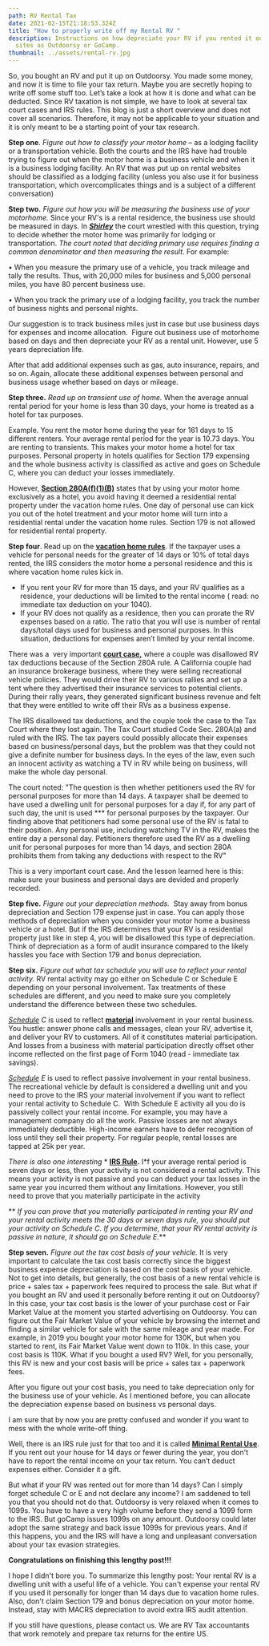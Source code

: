 ```yaml
---
path: RV Rental Tax
date: 2021-02-15T21:18:53.324Z
title: "How to properly write off my Rental RV "
description: Instructions on how depreciate your RV if you rented it out on such
  sites as Outdoorsy or GoCamp.
thumbnail: ../assets/rental-rv.jpg
---
```

So, you bought an RV and put it up on Outdoorsy. You made some money, and now it is time to file your tax return. Maybe you are secretly hoping to write off some stuff too. Let’s take a look at how it is done and what can be deducted. Since RV taxation is not simple, we have to look at several tax court cases and IRS rules. This blog is just a short overview and does not cover all scenarios. Therefore, it may not be applicable to your situation and it is only meant to be a starting point of your tax research.

**Step one**. *Figure out how to classify your motor home* – as a lodging facility or a transportation vehicle. Both the courts and the IRS have had trouble trying to figure out when the motor home is a business vehicle and when it is a business lodging facility. An RV that was put up on rental websites should be classified as a lodging facility (unless you also use it for business transportation, which overcomplicates things and is a subject of a different conversation)

**Step two.** *Figure out how you will be measuring the business use of your motorhome.* Since your RV's is a rental residence, the business use should be measured in days. In ***[Shirley](https://www.courtlistener.com/opinion/4557820/shirley-v-commr/)*** the court wrestled with this question, trying to decide whether the motor home was primarily for lodging or transportation. *The court noted that deciding primary use requires finding a common denominator and then measuring the result*. For example:

• When you measure the primary use of a vehicle, you track mileage and tally the results. Thus, with 20,000 miles for business and 5,000 personal miles, you have 80 percent business use.

• When you track the primary use of a lodging facility, you track the number of business nights and personal nights.

Our suggestion is to track business miles just in case but use business days for expenses and income allocation.  Figure out business use of motorhome based on days and then depreciate your RV as a rental unit. However, use 5 years depreciation life.

After that add additional expenses such as gas, auto insurance, repairs, and so on. Again, allocate these additional expenses between personal and business usage whether based on days or mileage.

**Step three.** *Read up on transient use of home.* When the average annual rental period for your home is less than 30 days, your home is treated as a hotel for tax purposes. 

Example. You rent the motor home during the year for 161 days to 15 different renters. Your average rental period for the year is 10.73 days. You are renting to transients. This makes your motor home a hotel for tax purposes. Personal property in hotels qualifies for Section 179 expensing and the whole business activity is classified as active and goes on Schedule C, where you can deduct your losses immediately.  

However, **[Section 280A(f)(1)(B)](https://www.law.cornell.edu/definitions/uscode.php?width=840&height=800&iframe=true&def_id=26-USC-551373876-1977192054&term_occur=3&term_src=title:26:subtitle:A:chapter:1:subchapter:B:part:IX:section:280A)** states that by using your motor home exclusively as a hotel, you avoid having it deemed a residential rental property under the vacation home rules. One day of personal use can kick you out of the hotel treatment and your motor home will turn into a residential rental under the vacation home rules. Section 179 is not allowed for residential rental property.

**Step four**. Read up on the **[vacation home rules](https://scholarship.law.duke.edu/cgi/viewcontent.cgi?article=2921&context=dlj)**. If the taxpayer uses a vehicle for personal needs for the greater of 14 days or 10% of total days rented, the IRS considers the motor home a personal residence and this is where vacation home rules kick in. 

* If you rent your RV for more than 15 days, and your RV qualifies as a residence, your deductions will be limited to the rental income ( read: no immediate tax deduction on your 1040).
* If your RV does not qualify as a residence, then you can prorate the RV expenses based on a ratio. The ratio that you will use is number of rental days/total days used for business and personal purposes. In this situation, deductions for expenses aren’t limited by your rental income.

There was a  very important **[court case,](https://www.taxcontroversy.com/wp-content/uploads/2017/08/Jackson-v.-Commissioner-T.C.-Memo.-2014-160.pdf)** where a couple was disallowed RV tax deductions because of the Section 280A rule. A California couple had an insurance brokerage business, where they were selling recreational vehicle policies. They would drive their RV to various rallies and set up a tent where they advertised their insurance services to potential clients. During their rally years, they generated significant business revenue and felt that they were entitled to write off their RVs as a business expense.

The IRS disallowed tax deductions, and the couple took the case to the Tax Court where they lost again. The Tax Court studied Code Sec. 280A(a) and ruled with the IRS. The tax payers could possibly allocate their expenses based on business/personal days, but the problem was that they could not give a definite number for business days. In the eyes of the law, even such an innocent activity as watching a TV in RV while being on business, will make the whole day personal.

The court noted: "The question is then whether petitioners used the RV for personal purposes for more than 14 days. A taxpayer shall be deemed to have used a dwelling unit for personal purposes for a day if, for any part of such day, the unit is used \*\** for personal purposes by the taxpayer. Our finding above that petitioners had some personal use of the RV is fatal to their position. Any personal use, including watching TV in the RV, makes the entire day a personal day. Petitioners therefore used the RV as a dwelling unit for personal purposes for more than 14 days, and section 280A prohibits them from taking any deductions with respect to the RV"

This is a very important court case. And the lesson learned here is this: make sure your business and personal days are devided and properly recorded. 

**Step five.** *Figure out your depreciation methods.*  Stay away from bonus depreciation and Section 179 expense just in case. You can apply those methods of depreciation when you consider your motor home a business vehicle or a hotel. But if the IRS determines that your RV is a residential property just like in step 4,  you will be disallowed this type of depreciation. Think of depreciation as a form of audit insurance compared to the likely hassles you face with Section 179 and bonus depreciation.

**Step six.** *Figure out what tax schedule you will use to reflect your rental activity.* RV rental activity may go either on Schedule C or Schedule E depending on your personal involvement. Tax treatments of these schedules are different, and you need to make sure you completely understand the difference between these two schedules.

*[Schedule](https://www.irs.gov/pub/irs-pdf/f1040sc.pdf) C* is used to reflect **[material](https://www.accountingtools.com/articles/material-participation.html)** involvement in your rental business. You hustle: answer phone calls and messages, clean your RV, advertise it, and deliver your RV to customers. All of it constitutes material participation. And losses from a business with material participation directly offset other income reflected on the first page of Form 1040 (read - immediate tax savings).

*[Schedule](https://www.irs.gov/pub/irs-pdf/f1040se.pdf) E* is used to reflect passive involvement in your rental business. The recreational vehicle by default is considered a dwelling unit and you need to prove to the IRS your material involvement if you want to reflect your rental activity to Schedule C.  With Schedule E activity all you do is passively collect your rental income. For example, you may have a management company do all the work. Passive losses are not always immediately deductible. High-income earners have to defer recognition of loss until they sell their property. For regular people, rental losses are tapped at 25k per year.

*There is also one interesting* [](https://bradfordtaxinstitute.com/Content/Average-Rental-Seven-Days-or-Less.aspx)* **[IRS Rule](https://bradfordtaxinstitute.com/Content/Average-Rental-Seven-Days-or-Less.aspx).** I*f your average rental period is seven days or less, then your activity is not considered a rental activity. This means your activity is not passive and you can deduct your tax losses in the same year you incurred them without any limitations. However, you still need to prove that you materially participate in the activity

** *If you can prove that you materially participated in renting your RV and your rental activity meets the 30 days or seven days rule, you should put your activity on Schedule C. If you determine, that your RV rental activity is passive in nature, it should go on Schedule E.***

**Step seven.** *Figure out the tax cost basis of your vehicle.* It is very important to calculate the tax cost basis correctly since the biggest business expense depreciation is based on the cost basis of your vehicle. Not to get into details, but generally, the cost basis of a new rental vehicle is price + sales tax + paperwork fees required to process the sale. But what if you bought an RV and used it personally before renting it out on Outdoorsy? In this case, your tax cost basis is the lower of your purchase cost or Fair Market Value at the moment you started advertising on Outdoorsy. You can figure out the Fair Market Value of your vehicle by browsing the internet and finding a similar vehicle for sale with the same mileage and year made. For example, in 2019 you bought your motor home for 130K, but when you started to rent, its Fair Market Value went down to 110k. In this case, your cost basis is 110K. What if you bought a used RV? Well, for you personally, this RV is new and your cost basis will be price + sales tax + paperwork fees.

After you figure out your cost basis, you need to take depreciation only for the business use of your vehicle. As I mentioned before, you can allocate the depreciation expense based on business vs personal days.

I am sure that by now you are pretty confused and wonder if you want to mess with the whole write-off thing. 

Well, there is an IRS rule just for that too and it is called **[Minimal Rental Use](https://www.kiplinger.com/article/taxes/t010-c000-s002-5-irs-rules-for-renting-out-your-vacation-home.html)**. If you rent out your house for 14 days or fewer during the year, you don't have to report the rental income on your tax return. You can’t deduct expenses either. Consider it a gift.

But what if your RV was rented out for more than 14 days? Can I simply forget schedule C or E and not declare any income? I am saddened to tell you that you should not do that. Outdoorsy is very relaxed when it comes to 1099s. You have to have a very high volume before they send a 1099 form to the IRS. But goCamp issues 1099s on any amount. Outdoorsy could later adopt the same strategy and back issue 1099s for previous years. And if this happens, you and the IRS will have a long and unpleasant conversation about your tax evasion strategies.

**Congratulations on finishing this lengthy post!!!**

I hope I didn't bore you. To summarize this lengthy post: Your rental RV is a dwelling unit with a useful life of a vehicle. You can't expense your rental RV if you used it personally for longer than 14 days due to vacation home rules. Also, don't claim Section 179 and bonus depreciation on your motor home. Instead, stay with MACRS depreciation to avoid extra IRS audit attention. 

If you still have questions, please contact us. We are RV Tax accountants that work remotely and prepare tax returns for the entire US.